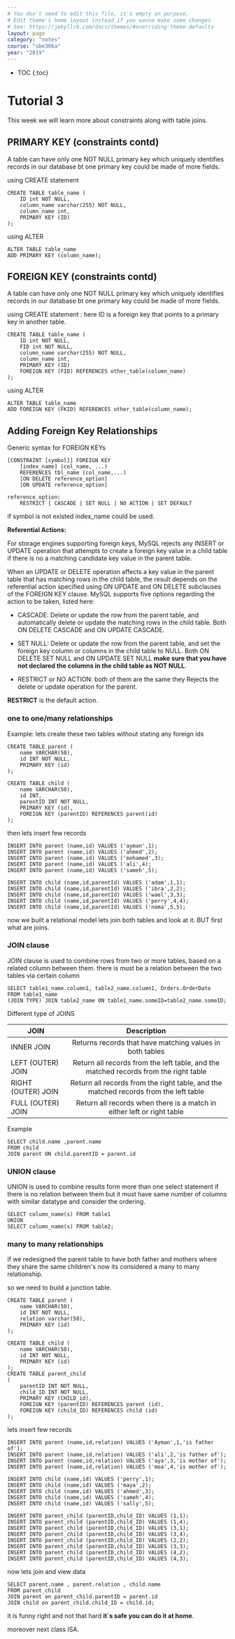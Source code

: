 ```yaml
---
# You don't need to edit this file, it's empty on purpose.
# Edit theme's home layout instead if you wanna make some changes
# See: https://jekyllrb.com/docs/themes/#overriding-theme-defaults
layout: page
category: "notes"
course: "sbe306a"
year: "2019"
---
```

* TOC
{:toc}

# Tutorial 3
This week we will learn more about constraints along with table joins.

## PRIMARY KEY (constraints contd)
A table can have only one NOT NULL primary key which uniquely identifies records in our database bt one primary key could be made of more fields.

using CREATE statement

```
CREATE TABLE table_name (
    ID int NOT NULL,
    column_name varchar(255) NOT NULL,
    column_name int,
    PRIMARY KEY (ID)
); 
```

using ALTER

```
ALTER TABLE table_name
ADD PRIMARY KEY (column_name); 
```

## FOREIGN KEY (constraints contd)
A table can have only one NOT NULL primary key which uniquely identifies records in our database bt one primary key could be made of more fields.

using CREATE statement : here ID is a foreign key that points to a primary key in another table.

```
CREATE TABLE table_name (
    ID int NOT NULL,
    FID int NOT NULL,
    column_name varchar(255) NOT NULL,
    column_name int,
    PRIMARY KEY (ID)
    FOREIGN KEY (FID) REFERENCES other_table(column_name)
); 
```

using ALTER

```
ALTER TABLE table_name
ADD FOREIGN KEY (FKID) REFERENCES other_table(column_name); 
```

##  Adding Foreign Key Relationships

Generic syntax for FOREIGN KEYs
```
[CONSTRAINT [symbol]] FOREIGN KEY
    [index_name] (col_name, ...)
    REFERENCES tbl_name (col_name,...)
    [ON DELETE reference_option]
    [ON UPDATE reference_option]

reference_option:
    RESTRICT | CASCADE | SET NULL | NO ACTION | SET DEFAULT
```
if symbol is not existed index_name could be used.

**Referential Actions:**

For storage engines supporting foreign keys, MySQL rejects any INSERT or UPDATE operation that attempts to create a foreign key value in a child table if there is no a matching candidate key value in the parent table.

When an UPDATE or DELETE operation affects a key value in the parent table that has matching rows in the child table, the result depends on the referential action specified using ON UPDATE and ON DELETE subclauses of the FOREIGN KEY clause. MySQL supports five options regarding the action to be taken, listed here: 

+ CASCADE: Delete or update the row from the parent table, and automatically delete or update the matching rows in the child table. Both ON DELETE CASCADE and ON UPDATE CASCADE.

+ SET NULL: Delete or update the row from the parent table, and set the foreign key column or columns in the child table to NULL. Both ON DELETE SET NULL and ON UPDATE SET NULL **make sure that you have not declared the columns in the child table as NOT NULL**.

+ RESTRICT or NO ACTION: both of them are the same they Rejects the delete or update operation for the parent.

**RESTRICT** is the default action.

### one to one/many relationships

Example: lets create these two tables without stating any foreign ids
```
CREATE TABLE parent (
    name VARCHAR(50),
    id INT NOT NULL,
    PRIMARY KEY (id)
);

CREATE TABLE child (
    name VARCHAR(50),
    id INT,
    parentID INT NOT NULL,
    PRIMARY KEY (id),
    FOREIGN KEY (parentID) REFERENCES parent(id)
);
```

then lets insert few records
```
INSERT INTO parent (name,id) VALUES ('ayman',1);
INSERT INTO parent (name,id) VALUES ('ahmed',2);
INSERT INTO parent (name,id) VALUES ('mohamed',3);
INSERT INTO parent (name,id) VALUES ('ali',4);
INSERT INTO parent (name,id) VALUES ('sameh',5);

INSERT INTO child (name,id,parentId) VALUES ('adam',1,1);
INSERT INTO child (name,id,parentId) VALUES ('ibra',2,2);
INSERT INTO child (name,id,parentId) VALUES ('wael',3,3);
INSERT INTO child (name,id,parentId) VALUES ('perry',4,4);
INSERT INTO child (name,id,parentId) VALUES ('nema',5,5);
```

now we built a relational model lets join both tables and look at it. BUT first what are joins.

### JOIN clause

JOIN clause is used to combine rows from two or more tables, based on a related column between them.
there is must be a relation between the two tables via certain column

```
SELECT table1_name.column1, table2_name.column1, Orders.OrderDate
FROM table1_name
(JOIN TYPE) JOIN table2_name ON table1_name.someID=table2_name.someID; 
```

Different type of JOINS

| JOIN | Description |
| ------------- |:-------------:|
| INNER JOIN | Returns records that have matching values in both tables|
| LEFT (OUTER) JOIN | Return all records from the left table, and the matched records from the right table |
| RIGHT (OUTER) JOIN | Return all records from the right table, and the matched records from the left table |
| FULL (OUTER) JOIN | Return all records when there is a match in either left or right table |

Example

```
SELECT child.name ,parent.name 
FROM child 
JOIN parent ON child.parentID = parent.id 
```

### UNION clause

UNION is used to combine results form more than one select statement if there is no relation between them but it must have
same number of columns with similar datatype and consider the ordering.

```
SELECT column_name(s) FROM table1
UNION
SELECT column_name(s) FROM table2; 
```

### many to many relationships

if we redesigned the parent table to have both father and mothers where they share the same children's now its considered a many to many relationship.

so we need to build a junction table.

```
CREATE TABLE parent (
    name VARCHAR(50),
    id INT NOT NULL,
    relation varchar(50),
    PRIMARY KEY (id)
);

CREATE TABLE child (
    name VARCHAR(50),
    id INT NOT NULL,
    PRIMARY KEY (id)
);
CREATE TABLE parent_child
(
    parentID INT NOT NULL,
    child_ID INT NOT NULL,
    PRIMARY KEY (CHILD_id),
    FOREIGN KEY (parentID) REFERENCES parent (id),
    FOREIGN KEY (child_ID) REFERENCES child (id)
);
```

lets insert few records

```
INSERT INTO parent (name,id,relation) VALUES ('Ayman',1,'is father of');
INSERT INTO parent (name,id,relation) VALUES ('ali',2,'is father of');
INSERT INTO parent (name,id,relation) VALUES ('aya',3,'is mother of');
INSERT INTO parent (name,id,relation) VALUES ('moa',4,'is mother of');

INSERT INTO child (name,id) VALUES ('perry',1);
INSERT INTO child (name,id) VALUES ('maya',2);
INSERT INTO child (name,id) VALUES ('ahmed',3);
INSERT INTO child (name,id) VALUES ('sameh',4);
INSERT INTO child (name,id) VALUES ('sally',5);

INSERT INTO parent_child (parentID,child_ID) VALUES (1,1);
INSERT INTO parent_child (parentID,child_ID) VALUES (1,4);
INSERT INTO parent_child (parentID,child_ID) VALUES (3,1);
INSERT INTO parent_child (parentID,child_ID) VALUES (3,4);
INSERT INTO parent_child (parentID,child_ID) VALUES (2,2);
INSERT INTO parent_child (parentID,child_ID) VALUES (3,3);
INSERT INTO parent_child (parentID,child_ID) VALUES (4,2);
INSERT INTO parent_child (parentID,child_ID) VALUES (4,3);

```

now lets join and view data

```
SELECT parent.name , parent.relation , child.name
FROM parent_child 
JOIN parent on parent_child.parentID = parent.id
JOIN child on parent_child.child_ID = child.id;
```

it is funny right and not that hard **it`s safe you can do it at home**.

moreover next class ISA.